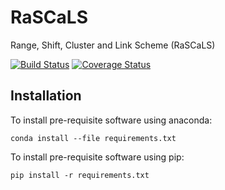 # RaSCaLS
Range, Shift, Cluster and Link Scheme (RaSCaLS)

[![Build Status](https://www.travis-ci.com/moeyensj/RaSCaLS.svg?token=sWjpnqPgpHyuq3j7qPuj&branch=master)](https://www.travis-ci.com/moeyensj/RaSCaLS)
[![Coverage Status](https://coveralls.io/repos/github/moeyensj/RaSCaLS/badge.svg?t=Eu0phN)](https://coveralls.io/github/moeyensj/RaSCaLS)

## Installation
To install pre-requisite software using anaconda: 

```conda install --file requirements.txt```

To install pre-requisite software using pip:

```pip install -r requirements.txt```
